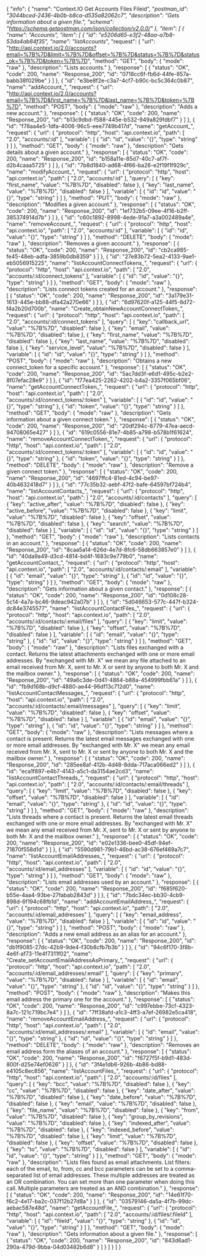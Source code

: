 {
  "info": {
    "name": "Context.IO Get Accounts Files Fileid",
    "_postman_id": "3044bced-2436-4b0b-b8ca-d535a82062c7",
    "description": "Gets information about a given file.",
    "schema": "https://schema.getpostman.com/json/collection/v2.0.0/"
  },
  "item": [
    {
      "name": "Accounts",
      "item": [
        {
          "id": "e5206d65-e3f2-48aa-a7b8-53da4ab84f35",
          "name": "listAccounts_",
          "request": {
            "url": "http://api.context.io/2.0/accounts?email=%7B%7D&limit=%7B%7D&offset=%7B%7D&status=%7B%7D&status_ok=%7B%7D&token=%7B%7D",
            "method": "GET",
            "body": {
              "mode": "raw"
            },
            "description": "Lists accounts."
          },
          "response": [
            {
              "status": "OK",
              "code": 200,
              "name": "Response_200",
              "id": "0718cc6f-fb6d-44fe-857a-babb38f029be"
            }
          ]
        },
        {
          "id": "e3be8f2e-c3a7-4cf7-b90c-bc5c364c0b87",
          "name": "addAccount_",
          "request": {
            "url": "http://api.context.io/2.0/accounts?email=%7B%7D&first_name=%7B%7D&last_name=%7B%7D&token=%7B%7D",
            "method": "POST",
            "body": {
              "mode": "raw"
            },
            "description": "Adds a new account."
          },
          "response": [
            {
              "status": "OK",
              "code": 200,
              "name": "Response_200",
              "id": "b13c9dbd-f588-445e-b532-949a829fdbf7"
            }
          ]
        },
        {
          "id": "f78aa4e5-1dfa-4006-96c5-eee7749b417d",
          "name": "getAccount_",
          "request": {
            "url": {
              "protocol": "http",
              "host": "api.context.io",
              "path": [
                "2.0",
                "accounts/:id"
              ],
              "variable": [
                {
                  "id": "id",
                  "value": "{}",
                  "type": "string"
                }
              ]
            },
            "method": "GET",
            "body": {
              "mode": "raw"
            },
            "description": "Gets details about a given account."
          },
          "response": [
            {
              "status": "OK",
              "code": 200,
              "name": "Response_200",
              "id": "b158a11e-85d7-40c7-af7f-d2b4caaa5725"
            }
          ]
        },
        {
          "id": "7b8d1840-ad68-4f66-ba26-e2f19f1f929c",
          "name": "modifyAccount_",
          "request": {
            "url": {
              "protocol": "http",
              "host": "api.context.io",
              "path": [
                "2.0",
                "accounts/:id"
              ],
              "query": [
                {
                  "key": "first_name",
                  "value": "%7B%7D",
                  "disabled": false
                },
                {
                  "key": "last_name",
                  "value": "%7B%7D",
                  "disabled": false
                }
              ],
              "variable": [
                {
                  "id": "id",
                  "value": "{}",
                  "type": "string"
                }
              ]
            },
            "method": "PUT",
            "body": {
              "mode": "raw"
            },
            "description": "Modifies a given account."
          },
          "response": [
            {
              "status": "OK",
              "code": 200,
              "name": "Response_200",
              "id": "1ef732b5-09ee-4f16-b2ff-385374914d7b"
            }
          ]
        },
        {
          "id": "c60c1892-8998-4ede-91a7-a3a002489a4e",
          "name": "removeAccount_",
          "request": {
            "url": {
              "protocol": "http",
              "host": "api.context.io",
              "path": [
                "2.0",
                "accounts/:id"
              ],
              "variable": [
                {
                  "id": "id",
                  "value": "{}",
                  "type": "string"
                }
              ]
            },
            "method": "DELETE",
            "body": {
              "mode": "raw"
            },
            "description": "Removes a given account."
          },
          "response": [
            {
              "status": "OK",
              "code": 200,
              "name": "Response_200",
              "id": "cb2ca985-fe45-48eb-adfa-3859b0db8359"
            }
          ]
        },
        {
          "id": "27e83b72-5ea2-4133-9ae1-eb5056915225",
          "name": "listAccountConnectTokens_",
          "request": {
            "url": {
              "protocol": "http",
              "host": "api.context.io",
              "path": [
                "2.0",
                "accounts/:id/connect_tokens"
              ],
              "variable": [
                {
                  "id": "id",
                  "value": "{}",
                  "type": "string"
                }
              ]
            },
            "method": "GET",
            "body": {
              "mode": "raw"
            },
            "description": "Lists connect tokens created for an account."
          },
          "response": [
            {
              "status": "OK",
              "code": 200,
              "name": "Response_200",
              "id": "3a179e31-1613-445e-bb88-dfa42a270e66"
            }
          ]
        },
        {
          "id": "6d97620f-a125-44f5-8d72-f4a2b20d700b",
          "name": "Create_obtainNewAccountConnectToken_",
          "request": {
            "url": {
              "protocol": "http",
              "host": "api.context.io",
              "path": [
                "2.0",
                "accounts/:id/connect_tokens"
              ],
              "query": [
                {
                  "key": "callback_url",
                  "value": "%7B%7D",
                  "disabled": false
                },
                {
                  "key": "email",
                  "value": "%7B%7D",
                  "disabled": false
                },
                {
                  "key": "first_name",
                  "value": "%7B%7D",
                  "disabled": false
                },
                {
                  "key": "last_name",
                  "value": "%7B%7D",
                  "disabled": false
                },
                {
                  "key": "service_level",
                  "value": "%7B%7D",
                  "disabled": false
                }
              ],
              "variable": [
                {
                  "id": "id",
                  "value": "{}",
                  "type": "string"
                }
              ]
            },
            "method": "POST",
            "body": {
              "mode": "raw"
            },
            "description": "Obtains a new connect_token for a specific account."
          },
          "response": [
            {
              "status": "OK",
              "code": 200,
              "name": "Response_200",
              "id": "5ac7dd3f-e6d1-495c-b2e2-8f07efac28e9"
            }
          ]
        },
        {
          "id": "f77ea425-2262-4202-b4a2-3357f065bf06",
          "name": "getAccountConnectToken_",
          "request": {
            "url": {
              "protocol": "http",
              "host": "api.context.io",
              "path": [
                "2.0",
                "accounts/:id/connect_tokens/:token"
              ],
              "variable": [
                {
                  "id": "id",
                  "value": "{}",
                  "type": "string"
                },
                {
                  "id": "token",
                  "value": "{}",
                  "type": "string"
                }
              ]
            },
            "method": "GET",
            "body": {
              "mode": "raw"
            },
            "description": "Gets information about a given connect token."
          },
          "response": [
            {
              "status": "OK",
              "code": 200,
              "name": "Response_200",
              "id": "20df294c-8779-47ea-aecd-94708065e427"
            }
          ]
        },
        {
          "id": "619c0556-81e7-4b85-a798-b578b1f61624",
          "name": "removeAccountConnectToken_",
          "request": {
            "url": {
              "protocol": "http",
              "host": "api.context.io",
              "path": [
                "2.0",
                "accounts/:id/connect_tokens/:token"
              ],
              "variable": [
                {
                  "id": "id",
                  "value": "{}",
                  "type": "string"
                },
                {
                  "id": "token",
                  "value": "{}",
                  "type": "string"
                }
              ]
            },
            "method": "DELETE",
            "body": {
              "mode": "raw"
            },
            "description": "Remove a given connect token."
          },
          "response": [
            {
              "status": "OK",
              "code": 200,
              "name": "Response_200",
              "id": "4697ffc4-81ed-4c94-be97-40b4632418d7"
            }
          ]
        },
        {
          "id": "77c35b32-aebf-47f2-bafe-64597bf724b4",
          "name": "listAccountContacts_",
          "request": {
            "url": {
              "protocol": "http",
              "host": "api.context.io",
              "path": [
                "2.0",
                "accounts/:id/contacts"
              ],
              "query": [
                {
                  "key": "active_after",
                  "value": "%7B%7D",
                  "disabled": false
                },
                {
                  "key": "active_before",
                  "value": "%7B%7D",
                  "disabled": false
                },
                {
                  "key": "limit",
                  "value": "%7B%7D",
                  "disabled": false
                },
                {
                  "key": "offset",
                  "value": "%7B%7D",
                  "disabled": false
                },
                {
                  "key": "search",
                  "value": "%7B%7D",
                  "disabled": false
                }
              ],
              "variable": [
                {
                  "id": "id",
                  "value": "{}",
                  "type": "string"
                }
              ]
            },
            "method": "GET",
            "body": {
              "mode": "raw"
            },
            "description": "Lists contacts in an account."
          },
          "response": [
            {
              "status": "OK",
              "code": 200,
              "name": "Response_200",
              "id": "8caa5a14-626d-4e7d-8fc6-58db663857e0"
            }
          ]
        },
        {
          "id": "40da9a49-d3cd-4814-bd4f-1683c9e779b0",
          "name": "getAccountContact_",
          "request": {
            "url": {
              "protocol": "http",
              "host": "api.context.io",
              "path": [
                "2.0",
                "accounts/:id/contacts/:email"
              ],
              "variable": [
                {
                  "id": "email",
                  "value": "{}",
                  "type": "string"
                },
                {
                  "id": "id",
                  "value": "{}",
                  "type": "string"
                }
              ]
            },
            "method": "GET",
            "body": {
              "mode": "raw"
            },
            "description": "Gets information about a given contact."
          },
          "response": [
            {
              "status": "OK",
              "code": 200,
              "name": "Response_200",
              "id": "0d108c28-5c14-4a7a-bc46-9deac942a07b"
            }
          ]
        },
        {
          "id": "5d046653-577c-447f-b324-dc84e3745577",
          "name": "listAccountContactFiles_",
          "request": {
            "url": {
              "protocol": "http",
              "host": "api.context.io",
              "path": [
                "2.0",
                "accounts/:id/contacts/:email/files"
              ],
              "query": [
                {
                  "key": "limit",
                  "value": "%7B%7D",
                  "disabled": false
                },
                {
                  "key": "offset",
                  "value": "%7B%7D",
                  "disabled": false
                }
              ],
              "variable": [
                {
                  "id": "email",
                  "value": "{}",
                  "type": "string"
                },
                {
                  "id": "id",
                  "value": "{}",
                  "type": "string"
                }
              ]
            },
            "method": "GET",
            "body": {
              "mode": "raw"
            },
            "description": "Lists files exchanged with a contact. Returns the latest attachments exchanged with one or more email addresses. By \"exchanged with Mr. X\" we mean any file attached to an email received from Mr. X, sent to Mr. X or sent by anyone to both Mr. X and the mailbox owner."
          },
          "response": [
            {
              "status": "OK",
              "code": 200,
              "name": "Response_200",
              "id": "49a6c3de-0d41-4864-b88a-454999fbb61a"
            }
          ]
        },
        {
          "id": "fb9d168b-d9cf-4880-ae44-96df13c712d0",
          "name": "listAccountContactMessages_",
          "request": {
            "url": {
              "protocol": "http",
              "host": "api.context.io",
              "path": [
                "2.0",
                "accounts/:id/contacts/:email/messages"
              ],
              "query": [
                {
                  "key": "limit",
                  "value": "%7B%7D",
                  "disabled": false
                },
                {
                  "key": "offset",
                  "value": "%7B%7D",
                  "disabled": false
                }
              ],
              "variable": [
                {
                  "id": "email",
                  "value": "{}",
                  "type": "string"
                },
                {
                  "id": "id",
                  "value": "{}",
                  "type": "string"
                }
              ]
            },
            "method": "GET",
            "body": {
              "mode": "raw"
            },
            "description": "Lists messages where a contact is present. Returns the latest email messages exchanged with one or more email addresses. By \"exchanged with Mr. X\" we mean any email received from Mr. X, sent to Mr. X or sent by anyone to both Mr. X and the mailbox owner."
          },
          "response": [
            {
              "status": "OK",
              "code": 200,
              "name": "Response_200",
              "id": "285ee8af-412b-4d48-8dda-717aca066ed2"
            }
          ]
        },
        {
          "id": "eca1f897-e4b7-4143-a5c1-da3154ae2cd3",
          "name": "listAccountContactThreads_",
          "request": {
            "url": {
              "protocol": "http",
              "host": "api.context.io",
              "path": [
                "2.0",
                "accounts/:id/contacts/:email/threads"
              ],
              "query": [
                {
                  "key": "limit",
                  "value": "%7B%7D",
                  "disabled": false
                },
                {
                  "key": "offset",
                  "value": "%7B%7D",
                  "disabled": false
                }
              ],
              "variable": [
                {
                  "id": "email",
                  "value": "{}",
                  "type": "string"
                },
                {
                  "id": "id",
                  "value": "{}",
                  "type": "string"
                }
              ]
            },
            "method": "GET",
            "body": {
              "mode": "raw"
            },
            "description": "Lists threads where a contact is present. Returns the latest email threads exchanged with one or more email addresses. By \"exchanged with Mr. X\" we mean any email received from Mr. X, sent to Mr. X or sent by anyone to both Mr. X and the mailbox owner."
          },
          "response": [
            {
              "status": "OK",
              "code": 200,
              "name": "Response_200",
              "id": "e02e1336-bee0-45df-94ef-71870f558d1d"
            }
          ]
        },
        {
          "id": "5590d981-79b1-46bd-ac38-676ef469a7c7",
          "name": "listAccountEmailAddresses_",
          "request": {
            "url": {
              "protocol": "http",
              "host": "api.context.io",
              "path": [
                "2.0",
                "accounts/:id/email_addresses"
              ],
              "variable": [
                {
                  "id": "id",
                  "value": "{}",
                  "type": "string"
                }
              ]
            },
            "method": "GET",
            "body": {
              "mode": "raw"
            },
            "description": "Lists email addresses used by an account."
          },
          "response": [
            {
              "status": "OK",
              "code": 200,
              "name": "Response_200",
              "id": "f685f620-b55e-4aa4-93be-27fabab2843d"
            }
          ]
        },
        {
          "id": "7bdc34ec-bb30-4cb9-898d-6f194c68fb1d",
          "name": "addAccountEmailAddress_",
          "request": {
            "url": {
              "protocol": "http",
              "host": "api.context.io",
              "path": [
                "2.0",
                "accounts/:id/email_addresses"
              ],
              "query": [
                {
                  "key": "email_address",
                  "value": "%7B%7D",
                  "disabled": false
                }
              ],
              "variable": [
                {
                  "id": "id",
                  "value": "{}",
                  "type": "string"
                }
              ]
            },
            "method": "POST",
            "body": {
              "mode": "raw"
            },
            "description": "Adds a new email address as an alias for an account."
          },
          "response": [
            {
              "status": "OK",
              "code": 200,
              "name": "Response_200",
              "id": "db1f9085-27dc-42b9-9de4-f30b8cfb7b3b"
            }
          ]
        },
        {
          "id": "94c6f170-3f8b-4e6f-af73-11e4f7311f02",
          "name": "Create_setAccountEmailAddressAsPrimary_",
          "request": {
            "url": {
              "protocol": "http",
              "host": "api.context.io",
              "path": [
                "2.0",
                "accounts/:id/email_addresses/:email"
              ],
              "query": [
                {
                  "key": "primary",
                  "value": "%7B%7D",
                  "disabled": false
                }
              ],
              "variable": [
                {
                  "id": "email",
                  "value": "{}",
                  "type": "string"
                },
                {
                  "id": "id",
                  "value": "{}",
                  "type": "string"
                }
              ]
            },
            "method": "POST",
            "body": {
              "mode": "raw"
            },
            "description": "Makes this email address the primary one for the account."
          },
          "response": [
            {
              "status": "OK",
              "code": 200,
              "name": "Response_200",
              "id": "c997ebbe-73cf-4323-8a7c-121c719bc7e4"
            }
          ]
        },
        {
          "id": "7ff38afd-a1c3-4ff3-a7ef-26982e5ca418",
          "name": "removeAccountEmailAddress_",
          "request": {
            "url": {
              "protocol": "http",
              "host": "api.context.io",
              "path": [
                "2.0",
                "accounts/:id/email_addresses/:email"
              ],
              "variable": [
                {
                  "id": "email",
                  "value": "{}",
                  "type": "string"
                },
                {
                  "id": "id",
                  "value": "{}",
                  "type": "string"
                }
              ]
            },
            "method": "DELETE",
            "body": {
              "mode": "raw"
            },
            "description": "Removes an email address form the aliases of an account."
          },
          "response": [
            {
              "status": "OK",
              "code": 200,
              "name": "Response_200",
              "id": "f6727f5f-b9d1-483d-800f-d25e74ef0626"
            }
          ]
        },
        {
          "id": "3f4e1db6-926b-4b86-bd88-e4105c8ec856",
          "name": "listAccountFiles_",
          "request": {
            "url": {
              "protocol": "http",
              "host": "api.context.io",
              "path": [
                "2.0",
                "accounts/:id/files"
              ],
              "query": [
                {
                  "key": "bcc",
                  "value": "%7B%7D",
                  "disabled": false
                },
                {
                  "key": "cc",
                  "value": "%7B%7D",
                  "disabled": false
                },
                {
                  "key": "date_after",
                  "value": "%7B%7D",
                  "disabled": false
                },
                {
                  "key": "date_before",
                  "value": "%7B%7D",
                  "disabled": false
                },
                {
                  "key": "email",
                  "value": "%7B%7D",
                  "disabled": false
                },
                {
                  "key": "file_name",
                  "value": "%7B%7D",
                  "disabled": false
                },
                {
                  "key": "from",
                  "value": "%7B%7D",
                  "disabled": false
                },
                {
                  "key": "group_by_revisions",
                  "value": "%7B%7D",
                  "disabled": false
                },
                {
                  "key": "indexed_after",
                  "value": "%7B%7D",
                  "disabled": false
                },
                {
                  "key": "indexed_before",
                  "value": "%7B%7D",
                  "disabled": false
                },
                {
                  "key": "limit",
                  "value": "%7B%7D",
                  "disabled": false
                },
                {
                  "key": "offset",
                  "value": "%7B%7D",
                  "disabled": false
                },
                {
                  "key": "to",
                  "value": "%7B%7D",
                  "disabled": false
                }
              ],
              "variable": [
                {
                  "id": "id",
                  "value": "{}",
                  "type": "string"
                }
              ]
            },
            "method": "GET",
            "body": {
              "mode": "raw"
            },
            "description": "Lists files found as email attachments. List filters: each of the email, to, from, cc and bcc parameters can be set to a comma-separated list of email addresses. These multiple addresses are treated as an OR combination. You can set more than one parameter when doing this call. Multiple parameters are treated as an AND combination."
          },
          "response": [
            {
              "status": "OK",
              "code": 200,
              "name": "Response_200",
              "id": "14e61f70-f6c2-4e17-ba2c-037f12b27d8a"
            }
          ]
        },
        {
          "id": "03579146-da5a-4f7b-99dc-aebac587e48d",
          "name": "getAccountFile_",
          "request": {
            "url": {
              "protocol": "http",
              "host": "api.context.io",
              "path": [
                "2.0",
                "accounts/:id/files/:fileId"
              ],
              "variable": [
                {
                  "id": "fileId",
                  "value": "{}",
                  "type": "string"
                },
                {
                  "id": "id",
                  "value": "{}",
                  "type": "string"
                }
              ]
            },
            "method": "GET",
            "body": {
              "mode": "raw"
            },
            "description": "Gets information about a given file."
          },
          "response": [
            {
              "status": "OK",
              "code": 200,
              "name": "Response_200",
              "id": "843d6ad1-290a-479d-9bba-04d03482b6d8"
            }
          ]
        }
      ]
    }
  ]
}